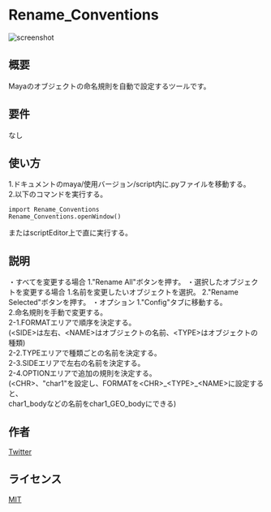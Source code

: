 # Rename_Conventions
![screenshot](images/rename.gif)  
## 概要
Mayaのオブジェクトの命名規則を自動で設定するツールです。
## 要件
なし
## 使い方
1.ドキュメントのmaya/使用バージョン/script内に.pyファイルを移動する。  
2.以下のコマンドを実行する。
```
import Rename_Conventions
Rename_Conventions.openWindow()
```  
またはscriptEditor上で直に実行する。
## 説明
・すべてを変更する場合
1."Rename All"ボタンを押す。
・選択したオブジェクトを変更する場合
1.名前を変更したいオブジェクトを選択。
2."Rename Selected"ボタンを押す。
・オプション
1."Config"タブに移動する。   
2.命名規則を手動で変更する。  
2-1.FORMATエリアで順序を決定する。  
(&lt;SIDE&gt;は左右、&lt;NAME&gt;はオブジェクトの名前、&lt;TYPE&gt;はオブジェクトの種類)  
2-2.TYPEエリアで種類ごとの名前を決定する。  
2-3.SIDEエリアで左右の名前を決定する。  
2-4.OPTIONエリアで追加の規則を決定する。  
(&lt;CHR&gt;、"char1"を設定し、FORMATを&lt;CHR&gt;&#095;&lt;TYPE&gt;&#095;&lt;NAME&gt;に設定すると、  
char1_bodyなどの名前をchar1_GEO_bodyにできる)  
## 作者
[Twitter](https://x.com/cotte_921)

## ライセンス
[MIT](LICENSE)
